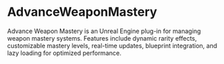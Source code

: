 # AdvanceWeaponMastery
Advance Weapon Mastery is an Unreal Engine plug-in for managing weapon mastery systems. Features include dynamic rarity effects, customizable mastery levels, real-time updates, blueprint integration, and lazy loading for optimized performance.
